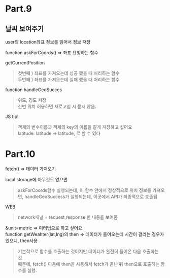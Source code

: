 Part.9
=======
날씨 보여주기
------------
user의 location좌표 정보를 읽어서 정보 저장 

function askForCoords() => 좌표 요청하는 함수

getCurrentPosition
> 첫번째 ) 좌표를 가져오는데 성공 했을 때 처리하는 함수 \
> 두번째 ) 좌표를 가져오는데 실패 했을 때 처리하는 함수

function handleGeoSucces
> 위도, 경도 저장 \
> 한번 위치 허용하면 새로고침 시 묻지 않음.

JS tip!
> 객체의 변수이름과 객체의 key의 이름을 같게 저장하고 싶어요 \
> latitude: latitude => latitude, 로 할 수 있다

Part.10
=======
fetch() => 데이터 가져오기

local storage에 아무것도 없으면 
> askForCoords함수 실행되는데, 이 함수 안에서 정상적으로 위치 정보를 가져오면, handleGeoSuccess가 실행되는데, 이곳에서 API가 최종적으로 호출됨

WEB
> network패널 = request,response 한 내용을 보여줌


&unit=metric => 미터법으로 하고 싶어요 \
function getWeahter(lat,lng)의 then => 데이터가 들어오는데 시간이 걸리는 경우가 있으니, then사용
> 기본적으로 함수를 호출하는 것이지만 데이터가 완전히 들어온 다음 호출하는 것. \
> 때문에, fetch() 다음에 then을 사용해서 fetch가 끝난 뒤 then으로 호출하는 함수를 실행.
